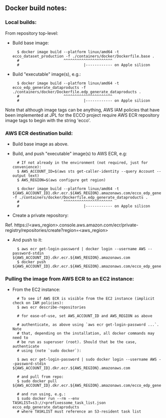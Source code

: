 
## Docker build notes:

### Local builds:

From repository top-level:

- Build base image:

        $ docker image build --platform linux/amd64 -t ecco_dataset_production -f ./containers/docker/Dockerfile.base .
        #                    ^^^^^^^^^^^^^^^^^^^^^^
        #                             |------------ on Apple silicon


- Build "executable" image(s), e.g.:

        $ docker image build --platform linux/amd64 -t ecco_edp_generate_dataproducts -f ./containers/docker/Dockerfile.edp_generate_dataproducts .
        #                    ^^^^^^^^^^^^^^^^^^^^^^
        #                             |------------ on Apple silicon

Note that although image tags can be anything, AWS IAM policies that have been
implemented at JPL for the ECCO project require AWS ECR repository image tags to begin
with the string 'ecco'.

### AWS ECR destination build:

- Build base image as above.

- Build, and push "executable" image(s) to AWS ECR, e.g:

        # If not already in the environment (not required, just for convenience):
        $ AWS_ACCOUNT_ID=$(aws sts get-caller-identity --query Account --output text)
        $ AWS_REGION=$(aws configure get region)

        $ docker image build --platform linux/amd64 -t ${AWS_ACCOUNT_ID}.dkr.ecr.${AWS_REGION}.amazonaws.com/ecco_edp_generate_dataproducts:latest -f ./containers/docker/Dockerfile.edp_generate_dataproducts .
        #                    ^^^^^^^^^^^^^^^^^^^^^^
        #                             |------------ on Apple silicon

- Create a private repository:

Ref. https://<aws_region>.console.aws.amazon.com/ecr/private-registry/repositories/create?region=<aws_region>

- And push to it:

        $ aws ecr get-login-password | docker login --username AWS --password-stdin ${AWS_ACCOUNT_ID}.dkr.ecr.${AWS_REGION}.amazonaws.com
        $ docker push ${AWS_ACCOUNT_ID}.dkr.ecr.${AWS_REGION}.amazonaws.com/ecco_edp_generate_dataproducts:latest

### Pulling the image from AWS ECR to an EC2 instance:

- From the EC2 instance:

        # To see if AWS ECR is visible from the EC2 instance (implicit check on IAM policies):
        $ aws ecr describe-repositories

        # for ease-of-use, set AWS_ACCOUNT_ID and AWS_REGION as above

        # authenticate, as above using `aws ecr get-login-password ...`. Note
        # that, depending on the installation, all docker commands may need to
        # be run as superuser (root). Should that be the case, authenticate
        # using (note `sudo docker`):

        $ aws ecr get-login-password | sudo docker login --username AWS --password-stdin ${AWS_ACCOUNT_ID}.dkr.ecr.${AWS_REGION}.amazonaws.com

        # and pull from repo:
        $ sudo docker pull ${AWS_ACCOUNT_ID}.dkr.ecr.${AWS_REGION}.amazonaws.com/ecco_edp_generate_dataproducts

        # and run using, e.g.:
        $ sudo docker run --rm --env TASKLIST=s3://<prefixessome_task_list.json ecco_edp_generate_dataproducts
        # where TASKLIST must reference an S3-resident task list


